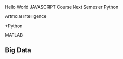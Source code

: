Hello World
JAVASCRIPT Course
Next Semester Python

Artificial Intelligence

+Python

MATLAB
## Big Data
